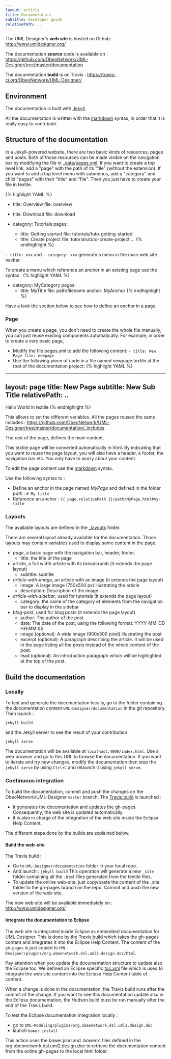```yaml
---
layout: article
title: Documentation
subtitle: developer guide
relativePath: ..
---
```


The UML Designer's **web site** is hosted on Github:
<http://www.umldesigner.org/>

The documentation **source** code is available on :
<https://github.com/ObeoNetwork/UML-Designer/tree/master/documentation>

The documentation **build** is on Travis :
<https://travis-ci.org/ObeoNetwork/UML-Designer/>

Environment
-----------

The documentation is built with [Jekyll](http://jekyllrb.com/).

All the documentation is written with the [markdown](https://en.wikipedia.org/wiki/Markdown) syntax, in order that it is really easy to contribute.

Structure of the documentation
------------------------------

In a Jekyll-powered website, there are two basic kinds of resources, pages and posts. Both of those resources can be made visible on the navigation bar by modifying the file in [\_data/pages.yml](https://github.com/ObeoNetwork/UML-Designer/blob/master/documentation/_data/pages.yml). If you want to create a top level link, add a "page" with the path of its "file" (without the extension). If you want to add a top level menu with submenus, add a "category" and child "pages" with their "title" and "file". Then you just have to create your file in textile.

{% highlight YAML %}
- title: Overview
  file: overview

- title: Download
  file: download

- category: Tutorials
  pages:
  - title: Getting started
    file: tutorials/tuto-getting-started
  - title: Create project
    file: tutorials/tuto-create-project
...
{% endhighlight %}

`- title: xxx` and `- category: xxx` generate a menu in the main web site navbar.

To create a menu which reference an anchor in an existing page use the syntax :
{% highlight YAML %}
- category: MyCategory
  pages:
  - title: MyTitle
    file: path/filename
    anchor: MyAnchor
{% endhighlight %}

Have a look the section below to see how to define an anchor in a page.

### Page

When you create a page, you don't need to create the whole file manually, you can just reuse existing components automatically. For example, in order to create a very basic page,

-   Modify the file pages.yml to add the following content: `- title: New Page file: newpage`
-   Use the following piece of code in a file named newpage.textile at the root of the documentation project:
{% highlight YAML %}
---
layout: page
title: New Page
subtitle:  New Sub Title
relativePath: ..
---
Hello World in textile
{% endhighlight %}

This allows to set the different variables.
All the pages reused the same includes : <https://github.com/ObeoNetwork/UML-Designer/tree/master/documentation/_includes>

The rest of the page, defines the main content.

This textile page will be converted automatically in html. By indicating that you want to reuse the page layout, you will also have a header, a footer, the navigation bar etc. You only have to worry about your content.

To edit the page content use the [markdown](https://en.wikipedia.org/wiki/Markdown) syntax.

Use the following syntax to :

-   Define an anchor in the page named *MyPage* and defined in the folder *path* : `# My title`
-   Reference an anchor : `{{ page.relativePath }}/path/MyPage.html#my-title`

### Layouts

The available layouts are defined in the [\_layouts](https://github.com/ObeoNetwork/UML-Designer/tree/master/documentation/_layouts) folder.

There are several layout already available for the documentation. Those layouts may contain variables used to display some content in the page.

-   *page*, a basic page with the navigation bar, header, footer.
    -   title: the title of the page
-   article, a full width article with its breadcrumb (it extends the page layout)
    -   subtitle: subtitle
-   *article-with-image*, an article with an image (it extends the page layout)
    -   image: A large image (750x500 px) illustrating the article
    -   description: Description of the image
-   *article-with-sidebar*, used for tutorials (it extends the page layout)
    -   category: the name of the category of elements from the navigation bar to display in the sidebar
-   *blog-post*, used for blog posts (it extends the page layout)
    -   author: The author of the post
    -   date: The date of the post, using the following format: YYYY-MM-DD HH:MM:SS
    -   image (optional): A wide image (900x300 pixel) illustrating the post
    -   excerpt (optional): A paragraph describing the article. It will be used in the page listing all the posts instead of the whole content of the post.
    -   lead (optional): An introduction paragraph which will be highlighted at the top of the post.

Build the documentation
-----------------------

### Locally

To test and generate the documentation locally, go to the folder containing the documentation content `UML-Designer/documentation` in the git repository.
Then launch :

`jekyll build`

and the Jekyll server to see the result of your contribution

`jekyll serve`

The documentation will be available at `localhost:4000/index.html`. Use a web browser and go to this URL to browse the documentation. If you want to iterate and try new changes, modify the documentation then stop the `jekyll serve` by using `Ctrl+C` and relaunch it using `jekyll serve`.

### Continuous integration

To build the documentation, commit and push the changes on the ObeoNetwork/UML-Designer `master` branch.
The [Travis build](https://travis-ci.org/ObeoNetwork/UML-Designer/) is launched :

-   it generates the documentation and updates the gh-pages. Consequently, the web site is updated automatically.
-   it is also in charge of the integration of the web site inside the Eclipse Help Content.

The different steps done by the builds are explained below.

#### Build the web-site

The Travis build :

-   Go to `UML-Designer/documentation` folder in your local repo.
-   And launch : `jekyll build`
    This operation will generate a new `_site` folder containing all the `.html` files generated from the textile files.
-   To update the online web-site, just copy/paste the content of the \_site folder to the gh-pages branch on the repo. Commit and push the new version of the web-site.

The new web site will be available immediately on : <http://www.umldesigner.org/>

#### Integrate the documentation to Eclipse

The web site is integrated inside Eclipse as embedded documentation for UML Designer. This is done by the [Travis build](https://travis-ci.org/ObeoNetwork/UML-Designer/) which takes the gh-pages content and integrates it into the Eclipse Help Content. The content of the `gh-pages` is just copied to `UML-Designer/plugins/org.obeonetwork.dsl.uml2.design.doc/html`.

Pay attention when you update the documentation structure to update also the Eclipse toc. We defined an Eclipse specific [toc.xml](https://github.com/ObeoNetwork/UML-Designer/blob/master/documentation/toc.xml) file which is used to integrate the web site content into the Eclipse Help Content table of content.

When a change is done in the documentation, the Travis build runs after the commit of the change. If you want to see this documentation update also in the Eclipse documentation, the Hudson build must be run manually after the end of the Travis build.

To test the Eclipse documentation integration locally :

-   go to `UML-Modeling/plugins/org.obeonetwork.dsl.uml2.design.doc`
-   launch `bower install`

This action uses the bower.json and .bowerrc files defined in the org.obeonetwork.dsl.uml2.design.doc to retrieve the documentation content from the online gh-pages to the local html folder.
